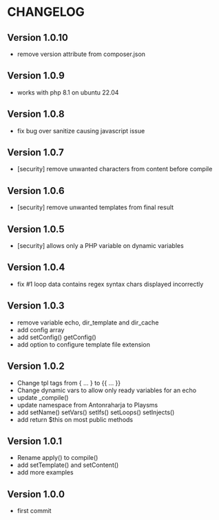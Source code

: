 CHANGELOG
=========

Version 1.0.10
--------------

* remove version attribute from composer.json

Version 1.0.9
-------------

* works with php 8.1 on ubuntu 22.04

Version 1.0.8
-------------

* fix bug over sanitize causing javascript issue

Version 1.0.7
-------------

* [security] remove unwanted characters from content before compile

Version 1.0.6
-------------

* [security] remove unwanted templates from final result

Version 1.0.5
-------------

* [security] allows only a PHP variable on dynamic variables

Version 1.0.4
-------------

* fix #1 loop data contains regex syntax chars displayed incorrectly

Version 1.0.3
-------------

* remove variable echo, dir_template and dir_cache
* add config array
* add setConfig() getConfig()
* add option to configure template file extension

Version 1.0.2
-------------

* Change tpl tags from { ... } to {{ ... }}
* Change dynamic vars to allow only ready variables for an echo
* update _compile()
* update namespace from Antonraharja to Playsms
* add setName() setVars() setIfs() setLoops() setInjects()
* add return $this on most public methods

Version 1.0.1
-------------

* Rename apply() to compile()
* add setTemplate() and setContent()
* add more examples

Version 1.0.0
-------------

* first commit

